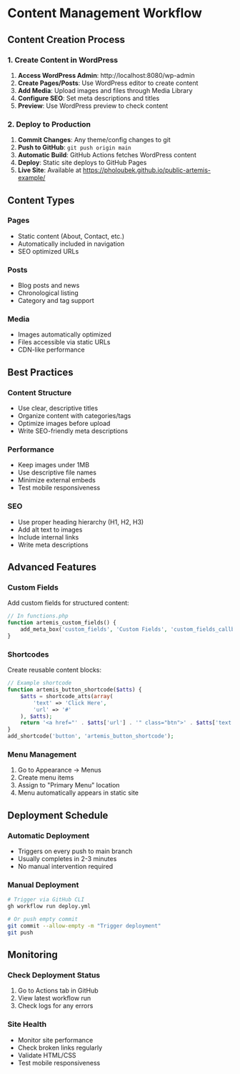 # Content Management Workflow

## Content Creation Process

### 1. Create Content in WordPress
1. **Access WordPress Admin**: http://localhost:8080/wp-admin
2. **Create Pages/Posts**: Use WordPress editor to create content
3. **Add Media**: Upload images and files through Media Library
4. **Configure SEO**: Set meta descriptions and titles
5. **Preview**: Use WordPress preview to check content

### 2. Deploy to Production
1. **Commit Changes**: Any theme/config changes to git
2. **Push to GitHub**: `git push origin main`
3. **Automatic Build**: GitHub Actions fetches WordPress content
4. **Deploy**: Static site deploys to GitHub Pages
5. **Live Site**: Available at https://pholoubek.github.io/public-artemis-example/

## Content Types

### Pages
- Static content (About, Contact, etc.)
- Automatically included in navigation
- SEO optimized URLs

### Posts
- Blog posts and news
- Chronological listing
- Category and tag support

### Media
- Images automatically optimized
- Files accessible via static URLs
- CDN-like performance

## Best Practices

### Content Structure
- Use clear, descriptive titles
- Organize content with categories/tags
- Optimize images before upload
- Write SEO-friendly meta descriptions

### Performance
- Keep images under 1MB
- Use descriptive file names
- Minimize external embeds
- Test mobile responsiveness

### SEO
- Use proper heading hierarchy (H1, H2, H3)
- Add alt text to images
- Include internal links
- Write meta descriptions

## Advanced Features

### Custom Fields
Add custom fields for structured content:
```php
// In functions.php
function artemis_custom_fields() {
    add_meta_box('custom_fields', 'Custom Fields', 'custom_fields_callback', 'post');
}
```

### Shortcodes
Create reusable content blocks:
```php
// Example shortcode
function artemis_button_shortcode($atts) {
    $atts = shortcode_atts(array(
        'text' => 'Click Here',
        'url' => '#'
    ), $atts);
    return '<a href="' . $atts['url'] . '" class="btn">' . $atts['text'] . '</a>';
}
add_shortcode('button', 'artemis_button_shortcode');
```

### Menu Management
1. Go to Appearance → Menus
2. Create menu items
3. Assign to "Primary Menu" location
4. Menu automatically appears in static site

## Deployment Schedule

### Automatic Deployment
- Triggers on every push to main branch
- Usually completes in 2-3 minutes
- No manual intervention required

### Manual Deployment
```bash
# Trigger via GitHub CLI
gh workflow run deploy.yml

# Or push empty commit
git commit --allow-empty -m "Trigger deployment"
git push
```

## Monitoring

### Check Deployment Status
1. Go to Actions tab in GitHub
2. View latest workflow run
3. Check logs for any errors

### Site Health
- Monitor site performance
- Check broken links regularly
- Validate HTML/CSS
- Test mobile responsiveness